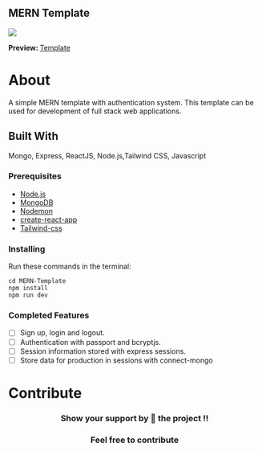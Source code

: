 ## MERN Template

<p>
  <img src="https://www.linkpicture.com/q/preview_3.png" />
</p>
<b>Preview: </b><a href="https://mern-template-woad.vercel.app/#">Template</a>

# About
A simple MERN template with authentication system. This template can be used for development of full stack web applications.

## Built With

Mongo, Express, ReactJS, Node.js,Tailwind CSS, Javascript

### Prerequisites

- [Node.js](https://nodejs.org/en/)
- [MongoDB](https://www.mongodb.com/)
- [Nodemon](https://github.com/remy/nodemon)
- [create-react-app](https://github.com/facebook/create-react-app)
- [Tailwind-css](https://tailwindcss.com/)

### Installing

Run these commands in the terminal:

```
cd MERN-Template
npm install
npm run dev
```

### Completed Features

- [ ] Sign up, login and logout.
- [ ] Authentication with passport and bcryptjs.
- [ ] Session information stored with express sessions.
- [ ] Store data for production in sessions with connect-mongo

# Contribute

<p>
  <h3 align="center">Show your support by 🌟 the project !!</h3>
  <h3 align="center">Feel free to contribute</h3>
</p>

<!-- # Development
Want to contribute? Great!
